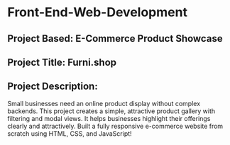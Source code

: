 # Front-End-Web-Development
## Project Based: E-Commerce Product Showcase
## Project Title: Furni.shop
## Project Description:
Small businesses need an online product display without complex 
backends. This project creates a simple, attractive product gallery with 
filtering and modal views. It helps businesses highlight their offerings 
clearly and attractively.
Built a fully responsive e-commerce website from scratch using HTML, CSS, and JavaScript!
